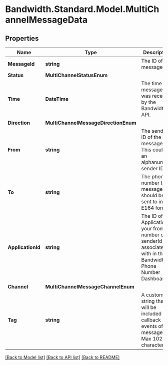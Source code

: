 # Bandwidth.Standard.Model.MultiChannelMessageData

## Properties

Name | Type | Description | Notes
------------ | ------------- | ------------- | -------------
**MessageId** | **string** | The ID of the message. | [optional] 
**Status** | **MultiChannelStatusEnum** |  | [optional] 
**Time** | **DateTime** | The time the message was received by the Bandwidth API. | [optional] 
**Direction** | **MultiChannelMessageDirectionEnum** |  | [optional] 
**From** | **string** | The sender ID of the message. This could be an alphanumeric sender ID. | [optional] 
**To** | **string** | The phone number the message should be sent to in E164 format. | [optional] 
**ApplicationId** | **string** | The ID of the Application your from number or senderId is associated with in the Bandwidth Phone Number Dashboard. | [optional] 
**Channel** | **MultiChannelMessageChannelEnum** |  | [optional] 
**Tag** | **string** | A custom string that will be included in callback events of the message. Max 1024 characters. | [optional] 

[[Back to Model list]](../README.md#documentation-for-models) [[Back to API list]](../README.md#documentation-for-api-endpoints) [[Back to README]](../README.md)

